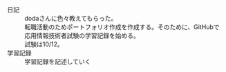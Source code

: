 <dl>
  <dt>日記</dt>
  <dd>dodaさんに色々教えてもらった。</dd>
  <dd>転職活動のためポートフォリオ作成を作成する。そのために、GitHubで応用情報技術者試験の学習記録を始める。</dd>
  <dd>試験は10/12。</dd>
  <dt>学習記録</dt>
  <dd>学習記録を記述していく</dt>
</dl>
